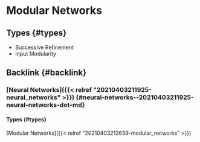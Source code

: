 # Modular Networks


## Types {#types}

-   Successive Refinement
-   Input Modularity


## Backlink {#backlink}


### [Neural Networks]({{< relref "20210403211925-neural_networks" >}}) {#neural-networks--20210403211925-neural-networks-dot-md}


#### Types {#types}

[Modular Networks]({{< relref "20210403212639-modular_networks" >}})
